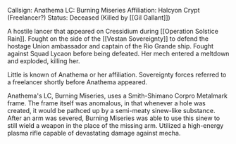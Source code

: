 Callsign: Anathema
LC: Burning Miseries
Affiliation: Halcyon Crypt (Freelancer?)
Status: Deceased (Killed by [[Gil Gallant]])

A hostile lancer that appeared on Cressidium during [[Operation Solstice Rain]]. Fought on the side of the [[Vestan Sovereignty]] to defend the hostage Union ambassador and captain of the Rio Grande ship. Fought against Squad Lycaon before being defeated. Her mech entered a meltdown and exploded, killing her.

Little is known of Anathema or her affiliation. Sovereignty forces referred to a freelancer shortly before Anathema appeared. 

Anathema's LC, Burning Miseries, uses a Smith-Shimano Corpro Metalmark frame. The frame itself was anomalous, in that whenever a hole was created, it would be pathced up by a semi-meaty sinew-like substance. After an arm was severed, Burning Miseries was able to use this sinew to still wield a weapon in the place of the missing arm. Utilized a high-energy plasma rifle capable of devastating damage against mecha. 